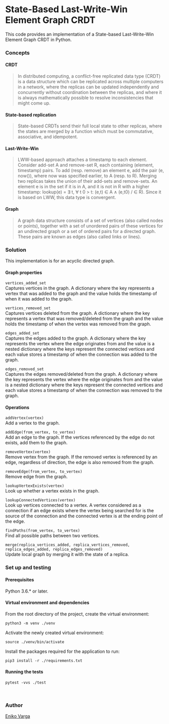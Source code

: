 # State-Based Last-Write-Win Element Graph CRDT

This code provides an implementation of a State-based Last-Write-Win Element Graph CRDT in Python. 

### Concepts

#### CRDT
> In distributed computing, a conflict-free replicated data type (CRDT) is a data structure which can be 
> replicated across multiple computers in a network, where the replicas can be updated independently and 
> concurrently without coordination between the replicas, and where it is always mathematically possible 
> to resolve inconsistencies that might come up. 
> 

#### State-based replication
> State-based CRDTs send their full local state to other replicas, where the states are merged by a function 
> which must be commutative, associative, and idempotent. 
>

#### Last-Write-Win
> LWW-based approach attaches a timestamp to each element. Consider add-set A and remove-set R, each containing 
> (element, timestamp) pairs. To add (resp. remove) an element e, add the pair (e, now()), where now was specified 
> earlier, to A (resp. to R). Merging two replicas takes the union of their add-sets and remove-sets. An element e 
> is in the set if it is in A, and it is not in R with a higher timestamp: lookup(e) = ∃ t, ∀ t 0 > t: (e,t) ∈ A ∧ (e,t0) / ∈ R). 
> Since it is based on LWW, this data type is convergent.
>

#### Graph
> A graph data structure consists of a set of vertices (also called nodes or points), together with a set of 
> unordered pairs of these vertices for an undirected graph or a set of ordered pairs for a directed graph. 
> These pairs are known as edges (also called links or lines). 
>

### Solution
This implementation is for an acyclic directed graph.

#### Graph properties

`vertices_added_set` <br />
Captures vertices in the graph. A dictionary where the key represents a vertex that was added to the graph and 
the value holds the timestamp of when it was added to the graph.


`vertices_removed_set` <br />
Captures vertices deleted from the graph. A dictionary where the key represents a vertex that was removed/deleted 
from the graph and the value holds the timestamp of when the vertex was removed from the graph.

`edges_added_set` <br />
Captures the edges added to the graph. A dictionary where the key represents the vertex where the edge originates from 
and the value is a nested dictionary where the keys represent the connected vertices and each value stores a 
timestamp of when the connection was added to the graph.

`edges_removed_set` <br />
Captures the edges removed/deleted from the graph. A dictionary where the key represents the vertex where the edge 
originates from and the value is a nested dictionary where the keys represent the connected vertices and each value 
stores a timestamp of when the connection was removed to the graph.


#### Operations

`addVertex(vertex)` <br />
Add a vertex to the graph.

`addEdge(from_vertex, to_vertex)` <br />
Add an edge to the graph. If the vertices referenced by the edge do not exists, add them to the graph.

`removeVertex(vertex)` <br />
Remove vertex from the graph. If the removed vertex is referenced by an edge, regardless of direction, 
the edge is also removed from the graph.

`removeEdge(from_vertex, to_vertex)` <br />
Remove edge from the graph.

`lookupVertexExists(vertex)` <br />
Look up whether a vertex exists in the graph.

`lookupConnectedVertices(vertex)` <br />
Look up vertices connected to a vertex. A vertex considered as a connection if an edge exists where
the vertex being searched for is the source of the connection and the connected vertex is at the ending
point of the edge.

`findPaths(from_vertex, to_vertex)` <br />
Find all possible paths between two vertices.

`merge(replica_vertices_added, replica_vertices_removed, replica_edges_added, replica_edges_removed)` <br />
Update local graph by merging it with the state of a replica.


### Set up and testing

#### Prerequisites

Python 3.6.* or later.

#### Virtual environment and dependencies

From the root directory of the project, create the virtual environment:

```
python3 -m venv ./venv
```

Activate the newly created virtual environment:

```
source ./venv/bin/activate
```

Install the packages required for the application to run:

```
pip3 install -r ./requirements.txt
```

#### Running the tests
```
pytest -vvs ./test
```
 <br />
 
### Author
[Eniko Varga](eniko.varga@live.com)